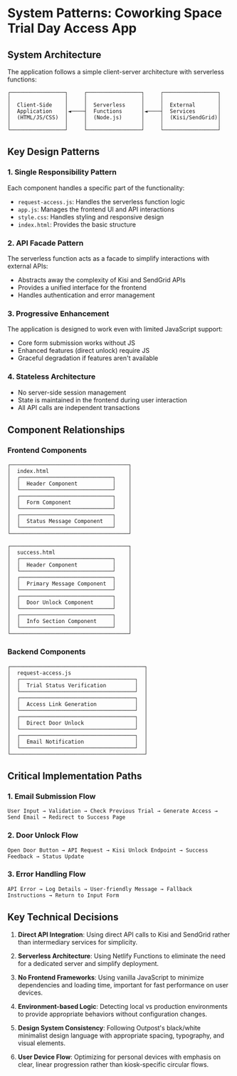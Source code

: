 # System Patterns: Coworking Space Trial Day Access App

## System Architecture

The application follows a simple client-server architecture with serverless functions:

```
┌─────────────────┐     ┌─────────────────┐     ┌─────────────────┐
│                 │     │                 │     │                 │
│  Client-Side    │     │  Serverless     │     │  External       │
│  Application    │◄────┤  Functions      │◄────┤  Services       │
│  (HTML/JS/CSS)  │     │  (Node.js)      │     │  (Kisi/SendGrid)│
│                 │     │                 │     │                 │
└─────────────────┘     └─────────────────┘     └─────────────────┘
```

## Key Design Patterns

### 1. Single Responsibility Pattern
Each component handles a specific part of the functionality:
- `request-access.js`: Handles the serverless function logic
- `app.js`: Manages the frontend UI and API interactions
- `style.css`: Handles styling and responsive design
- `index.html`: Provides the basic structure

### 2. API Facade Pattern
The serverless function acts as a facade to simplify interactions with external APIs:
- Abstracts away the complexity of Kisi and SendGrid APIs
- Provides a unified interface for the frontend
- Handles authentication and error management

### 3. Progressive Enhancement
The application is designed to work even with limited JavaScript support:
- Core form submission works without JS
- Enhanced features (direct unlock) require JS
- Graceful degradation if features aren't available

### 4. Stateless Architecture
- No server-side session management
- State is maintained in the frontend during user interaction
- All API calls are independent transactions

## Component Relationships

### Frontend Components
```
┌─────────────────────────────────────┐
│  index.html                         │
│  ┌─────────────────────────────┐    │
│  │  Header Component           │    │
│  └─────────────────────────────┘    │
│  ┌─────────────────────────────┐    │
│  │  Form Component             │    │
│  └─────────────────────────────┘    │
│  ┌─────────────────────────────┐    │
│  │  Status Message Component   │    │
│  └─────────────────────────────┘    │
└─────────────────────────────────────┘

┌─────────────────────────────────────┐
│  success.html                       │
│  ┌─────────────────────────────┐    │
│  │  Header Component           │    │
│  └─────────────────────────────┘    │
│  ┌─────────────────────────────┐    │
│  │  Primary Message Component  │    │
│  └─────────────────────────────┘    │
│  ┌─────────────────────────────┐    │
│  │  Door Unlock Component      │    │
│  └─────────────────────────────┘    │
│  ┌─────────────────────────────┐    │
│  │  Info Section Component     │    │
│  └─────────────────────────────┘    │
└─────────────────────────────────────┘
```

### Backend Components
```
┌──────────────────────────────────────────┐
│  request-access.js                       │
│  ┌────────────────────────────────────┐  │
│  │  Trial Status Verification         │  │
│  └────────────────────────────────────┘  │
│  ┌────────────────────────────────────┐  │
│  │  Access Link Generation            │  │
│  └────────────────────────────────────┘  │
│  ┌────────────────────────────────────┐  │
│  │  Direct Door Unlock                │  │
│  └────────────────────────────────────┘  │
│  ┌────────────────────────────────────┐  │
│  │  Email Notification                │  │
│  └────────────────────────────────────┘  │
└──────────────────────────────────────────┘
```

## Critical Implementation Paths

### 1. Email Submission Flow
```
User Input → Validation → Check Previous Trial → Generate Access → Send Email → Redirect to Success Page
```

### 2. Door Unlock Flow
```
Open Door Button → API Request → Kisi Unlock Endpoint → Success Feedback → Status Update
```

### 3. Error Handling Flow
```
API Error → Log Details → User-friendly Message → Fallback Instructions → Return to Input Form
```

## Key Technical Decisions

1. **Direct API Integration**: Using direct API calls to Kisi and SendGrid rather than intermediary services for simplicity.

2. **Serverless Architecture**: Using Netlify Functions to eliminate the need for a dedicated server and simplify deployment.

3. **No Frontend Frameworks**: Using vanilla JavaScript to minimize dependencies and loading time, important for fast performance on user devices.

4. **Environment-based Logic**: Detecting local vs production environments to provide appropriate behaviors without configuration changes.

5. **Design System Consistency**: Following Outpost's black/white minimalist design language with appropriate spacing, typography, and visual elements.

6. **User Device Flow**: Optimizing for personal devices with emphasis on clear, linear progression rather than kiosk-specific circular flows.
